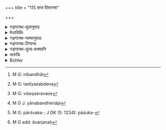 +++
title = "115 सप्त वित्तागमा"

+++

<details><summary>गङ्गानथ-मूलानुवादः</summary>

There are seven lawful sources of income: inheritance, acquisition, purchase, conquest, investment, industry and receiving of proper gifts.—(115)
</details>

<details><summary>मेधातिथिः</summary>

**दायः** अन्वयागतं धनम् । लाभः निध्यादेः । पित्राद्यर्जिताद् वा बन्धात्[^२१९] संविभागः । यद्य् अपि तत्पित्रादिक्रमायातं तथापि न तद् दायशब्देन[^२२०] शक्यम् अभिधातुम्, बहुसाधारण्यात् । तथा च "निबन्धो द्रव्यम्" (य्ध् २.१२४) इति स्मृत्यन्तरे पठितम् । अथ वा मित्राच् छ्वशुरगृहाद् वा यल् लब्धं प्रीत्या स **लाभः** । **क्रयः** प्रसिद्धः । **जयः** संग्रामे । **प्रयोगकर्मयोगौ** कुसीदकृषिवाणिज्यानि । अतश् च वर्णभेदेनैतेषां धर्म्यत्वम् । तत्राद्यास् त्रयः सर्वसाधारणाः । **जयः** क्षत्रियस्य । **प्रयोगकर्मयोगौ** वैश्यस्य । **सत्प्रतिग्रहो** ब्राह्मणस्य विशेषः । सर्ववर्णे[^२२१] ऽपि प्राग्दर्शनन्यायो विभागः । 


[^२२१]:
     M G: viśeṣaśravaṇe


[^२२०]:
     M G: tadīyaśabdena


[^२१९]:
     M G: nibandhāt

- <u>केचित्</u> क्रये विवदन्ते ।

- <u>तन्</u> न युक्तम्, सर्वव्यवहारोच्छेदप्रसङ्गात् । 

- <u>जयं</u> पणबन्धेनापि[^२२२] केचिद् इच्छन्ति सर्वविषयं ।


[^२२२]:
     M G J: yānabandhenāpi

- <u>तद् अयुक्तम्</u> । द्यूतधनस्य स्मृत्यन्तरेष्व् अशुद्धित्ववचनात् "पार्श्विकद्यूत"[^२२३] (न्स्म् १.४३) इत्य् अत्र । 


[^२२३]:
     M G: pārśvaka-; J DK (5: 1234): pāśuka-

- <u>तथापरे</u> प्रयोगम् अव्यापारम् आहुः । तथा हि प्रयोगो दृश्यते "ज्ञानपूर्वप्रयोगः" इति । तत्र शब्दस्य प्रयोग इति गम्यते । 

- <u>तथा</u> कर्मप्रयोगः कर्मप्रचार[^२२४] ॥ १०.१५५ ॥


[^२२४]:
     M G add: āvarjanaḥ
</details>

<details><summary>गङ्गानथ-भाष्यानुवादः</summary>

^(‘)*Inheritance*’—Hereditary property.

‘*Acquisition*’—of buried treasure and such things; or the share that one obtains out of the property acquired by his father and other relations. Though this also would be *inherited* from the father, yet it cannot be spoken of as ‘inheritance,’ because it belongs in common to many persons. This is why we find in another Smṛti the declaration regarding ‘property assigned for maintenance’ (*Yājñavalkya*, 2.121). Or ‘*acquisition*’ may stand for those loving presents that one receives from his friends, or from his father-in-law.

‘*Purchase*.’—This is well known.

^(‘)*Conquest*’—in battle.

‘*Investment and Industry*’—Money-lending and trade. The legality of these is in accordance with the caste of the person concerned. The first three of them are common to all; *Conquest* is for the Kṣatriya only;
*Investment and Industry* for the Vaiśya only; and *Receiving of proper
gifts* for the Brāhmaṇa only. All this distinction is based upon theories and arguments already set forth above.

Some people object to ‘Purchase’ (being a source of income).

But this is not right. As it it were not lawful, all transactions would come to an end.

Some people hold that ‘Conquest’ refers to gambling-stakes only, and as such pertains to all castes.

This also is not right; since another *Smṛti* has clearly declared that wealth acquired by gambling is ‘impure’; specially where Pāraskara speaks of Gambling.

Similarly some people explain ‘*prayoga*’ as meaning *action*, on the ground of such usage as ‘*jñānapūrvakaḥ prayogaḥ*,’ ‘action preceded by knowledge,’—where the word *prayoga*’ is used in the sense of *action*. On the same analogy ‘*karmaprayoga*’ will mean the *employment of action*.—(115)
</details>

<details><summary>गङ्गानथ-टिप्पन्यः</summary>

‘*Lābhaḥ*’.—‘Friendly present’ (Medhātithi, Govindaraja and Kullūka);—‘acquisition of treasure-trove’ (Nārāyaṇa and Nandana).

‘*Jayaḥ*’.—‘Conquest in war’ (Medhātithi);—‘winning law-suits’ (Nandana).

‘*Prayogaḥ*.’—‘Money-lending,’ (Medhātithi);—‘Teaching’ (bandana).

‘*Karmayogaḥ*.’—‘Trade and agriculture’ (Medhātithi);—‘Sacrificing for others’ (Nandana).

This verse is quoted in *Parāśaramādhava* (Ācāra, p. 309), which adds the following explanations:—‘*Āyaḥ* (*Dā*yaḥ**?)’, ancestral property,—‘*lābhaḥ*,’ finding of a treasure-trove;—inheriting ancestral property, finding of treasure-trove and purchase are for all the four castes, ‘conquest’ is for the Kṣatriya alone,—‘*prayoga*’ is lending money on interest,—and ‘*karmayoga*’ is trade and agriculture;—these two are for the Vaiśya only;—and ‘acceptance of gifts from righteous persons’ is for the Brāhmaṇa only.

It is quoted in *Parāśaramādhava* (Vyavahāra, p. 330);—in *Smṛtitattva* II (p. 350), which adds the following notes:—‘*Dāya*’ is inheritance of ancestral property,—‘*lābha*’ is finding of treasure-trove and such tilings,—‘*jaya*’ is conquest of war,—‘*prayoga*’ is money-lending,—‘*karmayoga*’ is trade, agriculture, sons and daughters;—in *Vidhānapārijāta* II (p. 245);—in *Mitākṣarā* (2.113);—in
*Hemādri* (Śrāddha, p. 525);—in *Hemādri* (Dāna, p. 41), which explains
‘*prayoga*’ as ‘monetary transaction for earning interest,’ and ‘*karmayoga*’ as ‘officiating as priests at sacrifices’;—and in
*Nṛsiṃhaprasāda* (Āhnika 37a).
</details>

<details><summary>गङ्गानथ-तुल्य-वाक्यानि</summary>

*Gautama* (10.39-42).—‘A man becomes an *owner* by inheritance,
purchase, partition, seizure or finding; acceptance of gift is an additional mode of acquisition for the Brāhmaṇa; conquest for the Kṣatriya; and gain by labour for the Vaiśya and the Śūdra.’

*Arthaśāstra* (II. p. 97).—‘In places where conditions are unsettled,
undisturbed possession is the basis for ownership.’
</details>

<details><summary>भारुचिः</summary>

**दायं** पित्र्यं ज्ञातिधनं वा । **लाभो** निध्यधिगमः, संविभागो वा, कुतश्चिद् अन्योन्योपकारनिमित्तः । **क्रयजयौ** प्रसिद्धौ । **प्रयोगो** धर्म्यः कुसीदः । **कर्मयोगः** कृषिवानिज्ये ऽस्वयंकृते । **सत्प्रतिग्रहो** व्याख्यातः । एतेषां दायलाभौ चतुर्णाम् अपि वर्णानां साधारणौ ऽप्रतिषेधात् । **क्रये** विवदन्ते — चतुर्णाम् इत्य् एके, वैश्यस्येत्य् अपरे, येन क्रयनिमित्त उपकारो न युक्तो ब्राह्मणादीनाम् इति । एवं तर्हि शाकाद्य् अपि क्रीत्वा नोपयोक्तव्यं ब्राह्मणादिभिः । अन्ये तु क्रयविक्रयाद् अप्य् उपजीवनात् प्रतिषेधं मन्यमाना उपभोगे दानादौ च ब्राह्मणादीनां क्रीत्वाप्य् उपयोगं मन्यन्ते । **जयस्** तु धर्म्यवचनात् क्षत्रियस्येतरेभ्यो विशिष्टः । **प्रयोगकर्मयोगौ** च ब्राह्मणक्षत्रिययोर् वैश्यवृत्तिप्रवृत्ते सत्यं धर्म्यतरौ । वैश्ये हि कृषिवाणिज्यकुसीदान्य् अविशेषेणाभ्यनुज्ञातानि । तस्यापि तु धर्म्यवचनाद् अस्वयंक्रियां अभ्युदयविशेषसिद्धिम् अविरुद्धां मन्यामहे । एवं च सत्य् एषां दायादीनां धर्म्यनिर्देशात् दायादिभिर् वृत्तिविशेषैः संनिहितद्रव्याणां ब्राःमणादीनां न नियोगतो याजनादिवृत्तिता स्यात् । ब्रह्मचारिभैक्षवत् । अथास्य श्लोकस्यायम् अन्यो ऽर्थः । यथा प्रकृतौ ब्राह्मणस्य सत्प्रतिग्रहादयो धर्म्याः, एवम् अन्यान्य् अप्य् आपत्कल्पोपदिष्टानि ब्राह्मणादीनां कर्माण्यभावे वैकल्पिकानि धर्म्याण्य् एव विज्ञेयानि । तथा च सति विहितार्थानुष्ठानस्तुतिर् आत्मकुटुम्बधारणार्था, आपादितप्रयोजनातिशयदर्शनात् । तथा च सत्य् आह ॥ १०.११५ ॥
</details>

<details><summary>Bühler</summary>

115	There are seven lawful modes of acquiring property, (viz.) inheritance, finding or friendly donation, purchase, conquest, lending at interest, the performance of work, and the acceptance of gifts from virtuous men.
</details>
